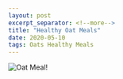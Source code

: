 ```yaml
---
layout: post
excerpt_separator: <!--more-->
title: "Healthy Oat Meals"
date: 2020-05-10
tags: Oats Healthy Meals
---
```


![Oat Meal!](./HealthyOatMeals.JPG "Oat Meal")
<!--more-->

